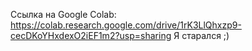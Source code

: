 Ссылка на Google Colab: https://colab.research.google.com/drive/1rK3LlQhxzp9-cecDKoYHxdexO2iEF1m2?usp=sharing
Я старался ;)
